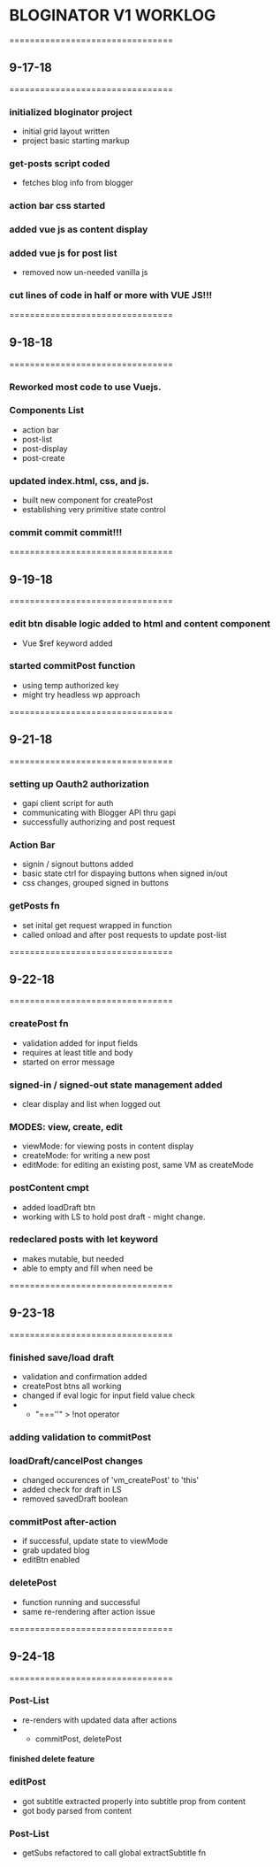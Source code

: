 # BLOGINATOR V1 WORKLOG

================================
## 9-17-18
================================
### initialized bloginator project
- initial grid layout written
- project basic starting markup

### get-posts script coded 
- fetches blog info from blogger

### action bar css started

### added vue js as content display
### added vue js for post list
- removed now un-needed vanilla js

### cut lines of code in half or more with VUE JS!!!

================================
## 9-18-18
================================
### Reworked most code to use Vuejs.

### Components List
- action bar
- post-list
- post-display
- post-create

### updated index.html, css, and js.
- built new component for createPost
- establishing very primitive state control

### commit commit commit!!!


================================
## 9-19-18
================================

### edit btn disable logic added to html and content component
- Vue $ref keyword added

### started commitPost function
- using temp authorized key
- might try headless wp approach

================================
## 9-21-18
================================

### setting up Oauth2 authorization
- gapi client script for auth 
- communicating with Blogger API thru gapi
- successfully authorizing and post request

### Action Bar
- signin / signout buttons added 
- basic state ctrl for dispaying buttons when signed in/out
- css changes, grouped signed in buttons

### getPosts fn
- set inital get request wrapped in function
- called onload and after post requests to update post-list

================================
## 9-22-18
================================

### createPost fn
- validation added for input fields
- requires at least title and body
- started on error message

### signed-in / signed-out state management added
- clear display and list when logged out

### MODES: view, create, edit
- viewMode: for viewing posts in content display
- createMode: for writing a new post
- editMode: for editing an existing post, same VM as createMode

### postContent cmpt
- added loadDraft btn
- working with LS to hold post draft - might change.

### redeclared posts with let keyword
- makes mutable, but needed
- able to empty and fill when need be

================================
## 9-23-18
================================

### finished save/load draft
- validation and confirmation added
- createPost btns all working
- changed if eval logic for input field value check
- - "===''" > !not operator

### adding validation to commitPost

### loadDraft/cancelPost changes
- changed occurences of 'vm_createPost' to 'this'
- added check for draft in LS
- removed savedDraft boolean

### commitPost after-action
- if successful, update state to viewMode
- grab updated blog
- editBtn enabled

### deletePost
- function running and successful
- same re-rendering after action issue

================================
## 9-24-18
================================

### Post-List
- re-renders with updated data after actions
- - commitPost, deletePost
#### finished delete feature

### editPost 
- got subtitle extracted properly into subtitle prop from content
- got body parsed from content 

### Post-List
- getSubs refactored to call global extractSubtitle fn

